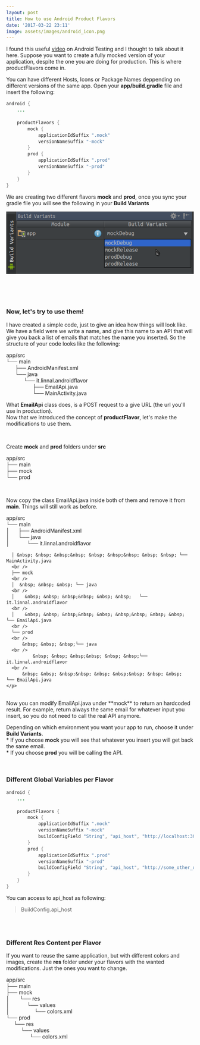```yaml
---
layout: post
title: How to use Android Product Flavors
date: '2017-03-22 23:11'
image: assets/images/android_icon.png
---
```


<p> I found this useful
<a class="pink_link" href="https://www.youtube.com/watch?v=vdasFFfXKOY">video</a> on Android Testing
and I thought to talk about it here.
Suppose you want to create a fully mocked version of your application, despite the one you are doing
for production. This is where productFlavors come in.
</p>
<!--more-->

You can have different Hosts, Icons or Package Names deppending on different versions of the same app. Open your **app/build.gradle** file and insert the following:


~~~ java
android {
    ...

    productFlavors {
        mock {
            applicationIdSuffix ".mock"
            versionNameSuffix "-mock"
        }
        prod {
            applicationIdSuffix ".prod"
            versionNameSuffix "-prod"
        }
    }
}
~~~

We are creating two different flavors **mock** and **prod**, once you sync your gradle file
you will see the following in your **Build Variants**

![Build Variants](/assets/images/android/build_variable.png)

<br />
<br />
<br />

<h3 class="post-title"> Now, let's try to use them! </h3>

I have created a simple code, just to give an idea how things will look like.
We have a field were we write a name, and give this name to an API that will give you back a list of
emails that matches the name you inserted. So the structure of your code looks like the following:

<div class="statement">
    <p>
      app/src
      <br />
      └── main
      <br /> &nbsp; &nbsp; &nbsp;
          ├── AndroidManifest.xml
      <br /> &nbsp; &nbsp; &nbsp;
          └── java
      <br /> &nbsp; &nbsp; &nbsp; &nbsp; &nbsp; &nbsp;    
              └── it.linnal.androidflavor
      <br /> &nbsp; &nbsp; &nbsp; &nbsp; &nbsp; &nbsp; &nbsp; &nbsp; &nbsp;
                  ├── EmailApi.java
      <br /> &nbsp; &nbsp; &nbsp; &nbsp; &nbsp; &nbsp; &nbsp; &nbsp; &nbsp;
                  └── MainActivity.java
    </p>
  </div>
  <div class="flex-column">
    <p> What <strong>EmailApi</strong> class does, is a POST request to a give URL (the url you'll use in production).
    <br/>
    Now that we introduced the concept of <strong>productFlavor</strong>, let's make the modifications to use them.</p>
  </div>
  <br/>

  <p>Create <strong>mock</strong> and <strong>prod</strong> folders under <strong>src</strong> </p>  
  <div class="statement ">
    <p>
      app/src
      <br />
      ├── main
      <br />
      ├── mock
      <br />
      └── prod
    </p>
  </div>
  <br/>

  <p>Now copy the class EmailApi.java inside both of them and remove it from <strong>main</strong>. Things will still work as before. </p>
  <div class="statement">
    <p>
      app/src
      <br />
      └── main
      <br />
      │   &nbsp; &nbsp; &nbsp;├── AndroidManifest.xml
          <br />
      │   &nbsp; &nbsp; &nbsp;└── java
      <br/>
      │    &nbsp; &nbsp; &nbsp;&nbsp; &nbsp; &nbsp;   └── it.linnal.androidflavor
      <br />

      │ &nbsp; &nbsp; &nbsp;&nbsp; &nbsp; &nbsp;&nbsp; &nbsp; &nbsp; └── MainActivity.java
      <br />
      ├── mock
      <br />
      │  &nbsp; &nbsp; &nbsp; └── java
      <br />
      │    &nbsp; &nbsp; &nbsp;&nbsp; &nbsp; &nbsp;   └── it.linnal.androidflavor
      <br />
      │    &nbsp; &nbsp; &nbsp;&nbsp; &nbsp; &nbsp;&nbsp; &nbsp; &nbsp;       └── EmailApi.java
      <br />
      └── prod
      <br />
          &nbsp; &nbsp; &nbsp;└── java
      <br />
              &nbsp; &nbsp; &nbsp;&nbsp; &nbsp; &nbsp;└── it.linnal.androidflavor
      <br />
          &nbsp; &nbsp; &nbsp;&nbsp; &nbsp; &nbsp;&nbsp; &nbsp; &nbsp;        └── EmailApi.java
    </p>
  </div>

  <br/>
Now you can modify EmailApi.java under **mock** to return an hardcoded result. For example, return always
the same email for whatever input you insert, so you do not need to call the real API anymore.

<br/>
<div class="statement">
  <p>
  Depending on which environment you want your app to run, choose it under <strong>Build Variants</strong>.
  <br />
  * If you choose <strong>mock</strong> you will see that whatever you insert you will get back the same email.
  <br />
  * If you choose <strong>prod</strong> you will be calling the API.
  </p>
</div>

<br/>

<h3 class="post-title"> Different Global Variables per Flavor </h3>

~~~ java
android {
    ...

    productFlavors {
        mock {
            applicationIdSuffix ".mock"
            versionNameSuffix "-mock"
            buildConfigField "String", "api_host", "http://localhost:3000"
        }
        prod {
            applicationIdSuffix ".prod"
            versionNameSuffix "-prod"
            buildConfigField "String", "api_host", "http://some_other_url"
        }
    }
}
~~~

You can access to api_host as following:

> BuildConfig.api_host

<br/>
<br/>

<h3 class="post-title"> Different Res Content per Flavor </h3>

If you want to reuse the same application, but with different colors and images,
create the **res** folder under your flavors with the wanted modifications. Just the
ones you want to change.


<div class="statement">
  <p>
    app/src
    <br />
    ├── main
    <br />
    ├── mock
    <br />
    │  &nbsp; &nbsp; &nbsp; └── res
    <br />
    │    &nbsp; &nbsp; &nbsp;&nbsp; &nbsp; &nbsp;  └── values
    <br />
    │    &nbsp; &nbsp; &nbsp;&nbsp; &nbsp; &nbsp;&nbsp; &nbsp; &nbsp;       └── colors.xml
    <br />
    └── prod
    <br />
        &nbsp; &nbsp; &nbsp;└── res
    <br />
            &nbsp; &nbsp; &nbsp;&nbsp; &nbsp; &nbsp;└── values
    <br />
        &nbsp; &nbsp; &nbsp;&nbsp; &nbsp; &nbsp;&nbsp; &nbsp; &nbsp;        └── colors.xml
  </p>
</div>
